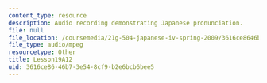```yaml
---
content_type: resource
description: Audio recording demonstrating Japanese pronunciation.
file: null
file_location: /coursemedia/21g-504-japanese-iv-spring-2009/3616ce8646b73e548cf9b2e6bcb6bee5_Lesson19A12.mp3
file_type: audio/mpeg
resourcetype: Other
title: Lesson19A12
uid: 3616ce86-46b7-3e54-8cf9-b2e6bcb6bee5
---
```


